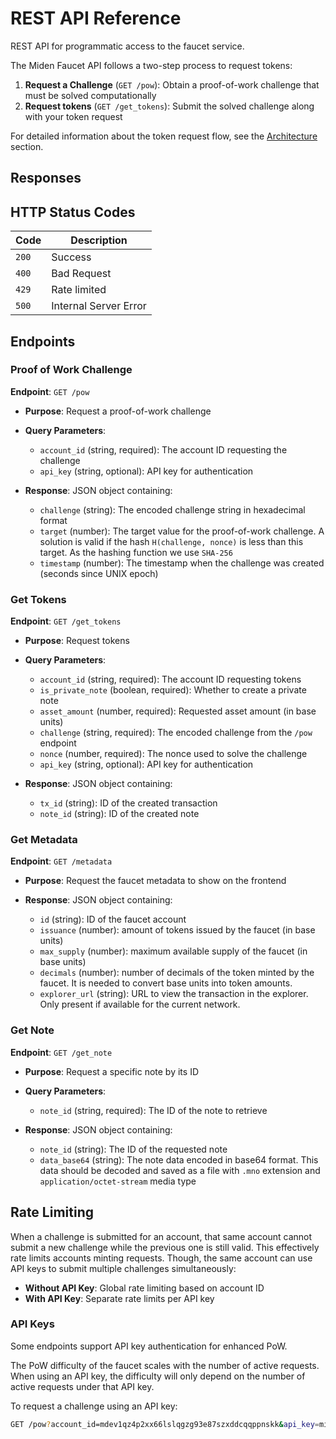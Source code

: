# REST API Reference

REST API for programmatic access to the faucet service.

The Miden Faucet API follows a two-step process to request tokens:

1. **Request a Challenge** (`GET /pow`): Obtain a proof-of-work challenge that must be solved computationally
2. **Request tokens** (`GET /get_tokens`): Submit the solved challenge along with your token request

For detailed information about the token request flow, see the [Architecture](./architecture/overview.md#token-request-flow) section.

## Responses

## HTTP Status Codes

| Code | Description |
|------|-------------|
| `200` | Success |
| `400` | Bad Request |
| `429` | Rate limited |
| `500` | Internal Server Error |

## Endpoints

### Proof of Work Challenge

**Endpoint**: `GET /pow`

- **Purpose**: Request a proof-of-work challenge

- **Query Parameters**:
  - `account_id` (string, required): The account ID requesting the challenge
  - `api_key` (string, optional): API key for authentication

- **Response**: JSON object containing:
  - `challenge` (string): The encoded challenge string in hexadecimal format
  - `target` (number): The target value for the proof-of-work challenge. A solution is valid if the hash `H(challenge, nonce)` is less than this target. As the hashing function we use `SHA-256`
  - `timestamp` (number): The timestamp when the challenge was created (seconds since UNIX epoch)

### Get Tokens

**Endpoint**: `GET /get_tokens`

- **Purpose**: Request tokens

- **Query Parameters**:
  - `account_id` (string, required): The account ID requesting tokens
  - `is_private_note` (boolean, required): Whether to create a private note
  - `asset_amount` (number, required): Requested asset amount (in base units)
  - `challenge` (string, required): The encoded challenge from the `/pow` endpoint
  - `nonce` (number, required): The nonce used to solve the challenge
  - `api_key` (string, optional): API key for authentication

- **Response**: JSON object containing:
  - `tx_id` (string): ID of the created transaction
  - `note_id` (string): ID of the created note

### Get Metadata

**Endpoint**: `GET /metadata`

- **Purpose**: Request the faucet metadata to show on the frontend

- **Response**: JSON object containing:
  - `id` (string): ID of the faucet account
  - `issuance` (number): amount of tokens issued by the faucet (in base units)
  - `max_supply` (number): maximum available supply of the faucet (in base units)
  - `decimals` (number): number of decimals of the token minted by the faucet. It is needed to convert base units into token amounts.
  - `explorer_url` (string): URL to view the transaction in the explorer. Only present if available for the current network.

### Get Note

**Endpoint**: `GET /get_note`

- **Purpose**: Request a specific note by its ID

- **Query Parameters**:
  - `note_id` (string, required): The ID of the note to retrieve

- **Response**: JSON object containing:
  - `note_id` (string): The ID of the requested note
  - `data_base64` (string): The note data encoded in base64 format. This data should be decoded and saved as a file with `.mno` extension and `application/octet-stream` media type

## Rate Limiting

When a challenge is submitted for an account, that same account cannot submit a new challenge while the previous one is still valid. This effectively rate limits accounts minting requests. Though, the same account can use API keys to submit multiple challenges simultaneously:

- **Without API Key**: Global rate limiting based on account ID
- **With API Key**: Separate rate limits per API key

### API Keys

Some endpoints support API key authentication for enhanced PoW.

The PoW difficulty of the faucet scales with the number of active requests. When using an API key, the difficulty will only depend on the number of active requests under that API key.

To request a challenge using an API key:

```bash
GET /pow?account_id=mdev1qz4p2xx66lslqgzg93e87szxddcqqppnskk&api_key=miden_faucet_wONsvRXLZ9FgQG+nlkaq9f2X53cLswe4HSzEIUjFIkQ=
```

